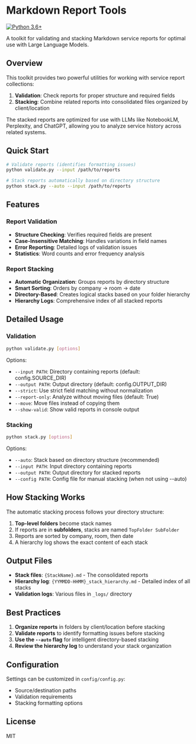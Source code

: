 # Markdown Report Tools

[![Python 3.6+](https://img.shields.io/badge/python-3.6+-blue.svg)](https://www.python.org/downloads/)

A toolkit for validating and stacking Markdown service reports for optimal use with Large Language Models.

## Overview

This toolkit provides two powerful utilities for working with service report collections:

1. **Validation**: Check reports for proper structure and required fields
2. **Stacking**: Combine related reports into consolidated files organized by client/location

The stacked reports are optimized for use with LLMs like NotebookLM, Perplexity, and ChatGPT, allowing you to analyze service history across related systems.

## Quick Start

```bash
# Validate reports (identifies formatting issues)
python validate.py --input /path/to/reports

# Stack reports automatically based on directory structure
python stack.py --auto --input /path/to/reports
```

## Features

### Report Validation

- **Structure Checking**: Verifies required fields are present
- **Case-Insensitive Matching**: Handles variations in field names
- **Error Reporting**: Detailed logs of validation issues
- **Statistics**: Word counts and error frequency analysis

### Report Stacking

- **Automatic Organization**: Groups reports by directory structure
- **Smart Sorting**: Orders by company → room → date
- **Directory-Based**: Creates logical stacks based on your folder hierarchy
- **Hierarchy Logs**: Comprehensive index of all stacked reports

## Detailed Usage

### Validation

```bash
python validate.py [options]
```

Options:

- `--input PATH`: Directory containing reports (default: config.SOURCE_DIR)
- `--output PATH`: Output directory (default: config.OUTPUT_DIR)
- `--strict`: Use strict field matching without normalization
- `--report-only`: Analyze without moving files (default: True)
- `--move`: Move files instead of copying them
- `--show-valid`: Show valid reports in console output

### Stacking

```bash
python stack.py [options]
```

Options:

- `--auto`: Stack based on directory structure (recommended)
- `--input PATH`: Input directory containing reports
- `--output PATH`: Output directory for stacked reports
- `--config PATH`: Config file for manual stacking (when not using --auto)

## How Stacking Works

The automatic stacking process follows your directory structure:

1. **Top-level folders** become stack names
2. If reports are in **subfolders**, stacks are named `TopFolder SubFolder`
3. Reports are sorted by company, room, then date
4. A hierarchy log shows the exact content of each stack

## Output Files

- **Stack files**: `{StackName}.md` - The consolidated reports
- **Hierarchy log**: `{YYMMDD-HHMM}_stack_hierarchy.md` - Detailed index of all stacks
- **Validation logs**: Various files in `_logs/` directory

## Best Practices

1. **Organize reports** in folders by client/location before stacking
2. **Validate reports** to identify formatting issues before stacking
3. **Use the `--auto` flag** for intelligent directory-based stacking
4. **Review the hierarchy log** to understand your stack organization

## Configuration

Settings can be customized in `config/config.py`:

- Source/destination paths
- Validation requirements
- Stacking formatting options

## License

MIT
